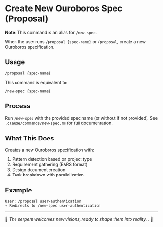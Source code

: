 # Create New Ouroboros Spec (Proposal)

**Note**: This command is an alias for `/new-spec`.

When the user runs `/proposal {spec-name}` or `/proposal`, create a new Ouroboros specification.

## Usage

```
/proposal {spec-name}
```

This command is equivalent to:
```
/new-spec {spec-name}
```

## Process

Run `/new-spec` with the provided spec name (or without if not provided). See `.claude/commands/new-spec.md` for full documentation.

## What This Does

Creates a new Ouroboros specification with:
1. Pattern detection based on project type
2. Requirement gathering (EARS format)
3. Design document creation
4. Task breakdown with parallelization

## Example

```
User: /proposal user-authentication
→ Redirects to /new-spec user-authentication
```

---

🐍 *The serpent welcomes new visions, ready to shape them into reality...* 🐍